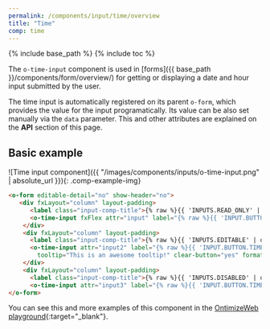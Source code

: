 ```yaml
---
permalink: /components/input/time/overview
title: "Time"
comp: time
---
```


{% include base_path %}
{% include toc %}

The `o-time-input` component is used in [forms]({{ base_path }}/components/form/overview/) for getting or displaying a date and hour input submitted by the user.

The time input is automatically registered on its parent `o-form`, which provides the value for the input programatically. Its value can be also set manually via the `data` parameter. This and other attributes are explained on the **API** section of this page.

## Basic example
![Time input component]({{ "/images/components/inputs/o-time-input.png" | absolute_url }}){: .comp-example-img}

```html
<o-form editable-detail="no" show-header="no">
   <div fxLayout="column" layout-padding>
      <label class="input-comp-title">{% raw %}{{ 'INPUTS.READ_ONLY' | oTranslate }}{% endraw %}</label>
      <o-time-input fxFlex attr="input" label="{% raw %}{{ 'INPUT.BUTTON.TIME' | oTranslate }}{% endraw %}" [data]="getValue()"></o-time-input>
    </div>
    <div fxLayout="column" layout-padding>
      <label class="input-comp-title">{% raw %}{{ 'INPUTS.EDITABLE' | oTranslate }}{% endraw %}</label>
      <o-time-input attr="input2" label="{% raw %}{{ 'INPUT.BUTTON.TIME' | oTranslate }}{% endraw %}" [data]="getValue()" read-only="no" required="yes"
        tooltip="This is an awesome tooltip!" clear-button="yes" format="24"></o-time-input>
    </div>
    <div fxLayout="column" layout-padding>
      <label class="input-comp-title">{% raw %}{{ 'INPUTS.DISABLED' | oTranslate }}{% endraw %}</label>
      <o-time-input attr="input3" label="{% raw %}{{ 'INPUT.BUTTON.TIME' | oTranslate }}{% endraw %}" enabled="no" [data]="getValue()"></o-time-input>
</o-form>
```
You can see this and more examples of this component in the [OntimizeWeb playground]({{site.playgroundurl}}/main/inputs/time){:target="_blank"}.

